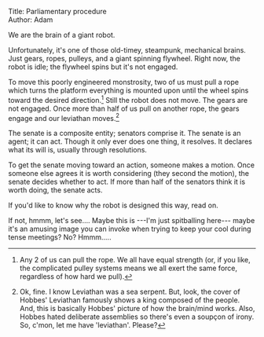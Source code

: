 Title: Parliamentary procedure  
Author: Adam

We are the brain of a giant robot. 

Unfortunately, it's one of those old-timey, steampunk, mechanical brains. Just gears, ropes, pulleys, and a giant spinning flywheel. Right now, the robot is idle; the flywheel spins but it's not engaged.

To move this poorly engineered monstrosity, two of us must pull a rope which turns the platform everything is mounted upon until the wheel spins toward the desired direction.[^fn1] Still the robot does not move. The gears are not engaged. Once more than half of us pull on another rope, the gears engage and our leviathan moves.[^fn2] 


The senate is a composite entity; senators comprise it. The senate is an agent; it can act. Though it only ever does one thing, it resolves. It declares what its will is, usually through resolutions. 

To get the senate moving toward an action, someone makes a motion. Once someone else agrees it is worth considering (they second the motion), the senate decides whether to act. If more than half of the senators think it is worth doing, the senate acts.


If you'd like to know why the robot is designed this way, read on.  

If not, hmmm, let's see.... Maybe this is ---I'm just spitballing here--- maybe it's an amusing image you can invoke when trying to keep your cool during tense meetings? No? Hmmm.....

[^fn1]: Any 2 of us can pull the rope. We all have equal strength (or, if you like, the complicated pulley systems means we all exert the same force, regardless of how hard we pull).

[^fn2]: Ok, fine. I know Leviathan was a sea serpent. But, look, the cover of Hobbes' Leviathan famously shows a king composed of the people. And, this is basically Hobbes' picture of how the brain/mind works. Also, Hobbes hated deliberate assemblies so there's even a soupçon of irony. So, c'mon, let me have 'leviathan'. Please?